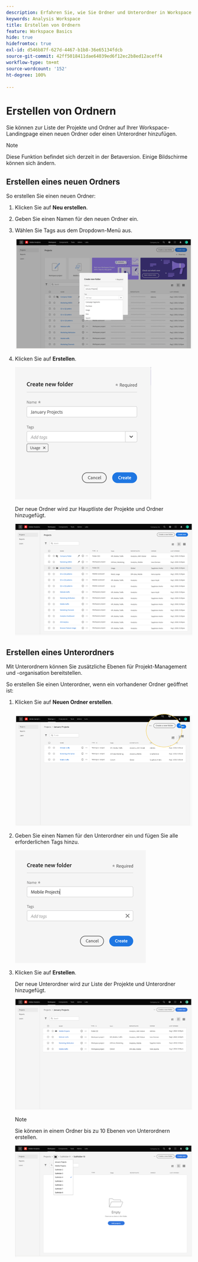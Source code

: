 ```yaml
---
description: Erfahren Sie, wie Sie Ordner und Unterordner in Workspace erstellen
keywords: Analysis Workspace
title: Erstellen von Ordnern
feature: Workspace Basics
hide: true
hidefromtoc: true
exl-id: d546b87f-627d-4467-b1b8-36e65134fdcb
source-git-commit: 42ff5018411dae64039ed6f12ec2b8ed12aceff4
workflow-type: tm+mt
source-wordcount: '152'
ht-degree: 100%

---
```


# Erstellen von Ordnern

Sie können zur Liste der Projekte und Ordner auf Ihrer Workspace-Landingpage einen neuen Ordner oder einen Unterordner hinzufügen.

>[!NOTE]
>
>Diese Funktion befindet sich derzeit in der Betaversion. Einige Bildschirme können sich ändern.

## Erstellen eines neuen Ordners

So erstellen Sie einen neuen Ordner:

1. Klicken Sie auf **Neu erstellen**.

1. Geben Sie einen Namen für den neuen Ordner ein.

1. Wählen Sie Tags aus dem Dropdown-Menü aus.

   ![](/help/analyze/analysis-workspace/build-workspace-project/assets/select-tags.png)

1. Klicken Sie auf **Erstellen**.

   ![](/help/analyze/analysis-workspace/build-workspace-project/assets/create.png)

   Der neue Ordner wird zur Hauptliste der Projekte und Ordner hinzugefügt.

   ![](/help/analyze/analysis-workspace/build-workspace-project/assets/create-new-listed.png)

## Erstellen eines Unterordners

Mit Unterordnern können Sie zusätzliche Ebenen für Projekt-Management und -organisation bereitstellen.

So erstellen Sie einen Unterordner, wenn ein vorhandener Ordner geöffnet ist:

1. Klicken Sie auf **Neuen Ordner erstellen**.

   ![](/help/analyze/analysis-workspace/build-workspace-project/assets/create-subfolder2.png)

1. Geben Sie einen Namen für den Unterordner ein und fügen Sie alle erforderlichen Tags hinzu.

   ![](/help/analyze/analysis-workspace/build-workspace-project/assets/create-subfolder-name.png)

1. Klicken Sie auf **Erstellen**.

   Der neue Unterordner wird zur Liste der Projekte und Unterordner hinzugefügt.

   ![](/help/analyze/analysis-workspace/build-workspace-project/assets/create-subfolder-added.png)

   >[!NOTE]
   >
   >Sie können in einem Ordner bis zu 10 Ebenen von Unterordnern erstellen.

   ![](/help/analyze/analysis-workspace/build-workspace-project/assets/create-subfolder-limit.png)
